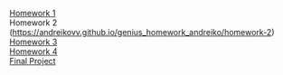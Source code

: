 [Homework 1](https://andreikovv.github.io/genius_homework_andreiko/homework-1)<br>
 Homework 2 (https://andreikovv.github.io/genius_homework_andreiko/homework-2)<br>
[Homework 3](https://andreikovv.github.io/genius_homework_andreiko/homework-3)<br>
[Homework 4](https://andreikovv.github.io/genius_homework_andreiko/homework-4)<br>
[Final Project]()<br>
